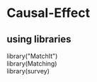 # Causal-Effect

## using libraries
<dl>
  <dt>library("MatchIt")</dt>
  <dt>library(Matching)</dt>
  <dt>library(survey)</dt>
</dl>
